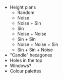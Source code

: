 * Height plans
  * Random
  * Noise
  * Noise + Sin
  * Sin
  * Noise + Noise
  * Sin + Sin
  * Noise + Noise + Sin
  * Sin + Sin + Noise
* "Candle" hexagones
* Holes in the top
* Windows?
* Colour palettes